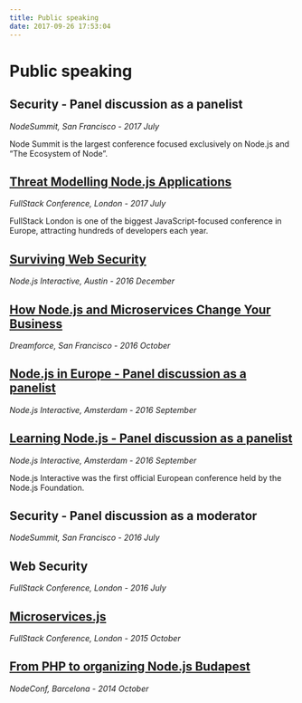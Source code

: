 ```yaml
---
title: Public speaking
date: 2017-09-26 17:53:04
---
```


# Public speaking

## Security - Panel discussion as a panelist

*NodeSummit, San Francisco - 2017 July*

Node Summit is the largest conference focused exclusively on Node.js and “The Ecosystem of Node”.

## [Threat Modelling Node.js Applications](https://skillsmatter.com/skillscasts/10353-threat-modelling-node-js-applications)

*FullStack Conference, London - 2017 July*

FullStack London is one of the biggest JavaScript-focused conference in Europe, attracting hundreds of developers each year.

## [Surviving Web Security](https://www.youtube.com/watch?v=80LbyikAUqI)

*Node.js Interactive, Austin - 2016 December*

## [How Node.js and Microservices Change Your Business](https://medium.com/@RisingStack/how-node-js-and-microservices-change-your-business-354733d9bd63)

*Dreamforce, San Francisco - 2016 October*

## [Node.js in Europe - Panel discussion as a panelist](https://www.youtube.com/watch?v=Zx-en3L9TEo)

*Node.js Interactive, Amsterdam - 2016 September*

## [Learning Node.js - Panel discussion as a panelist](https://www.youtube.com/watch?v=15mnf5VMpzc)

*Node.js Interactive, Amsterdam - 2016 September*

Node.js Interactive was the first official European conference held by the Node.js Foundation.

## Security - Panel discussion as a moderator

*NodeSummit, San Francisco - 2016 July*

## Web Security

*FullStack Conference, London - 2016 July*

## [Microservices.js](https://skillsmatter.com/skillscasts/6759-microservices-js)

*FullStack Conference, London - 2015 October*

## [From PHP to organizing Node.js Budapest](https://speakerdeck.com/gergelyke/from-php-to-organizing-nodebp)

*NodeConf, Barcelona - 2014 October*
